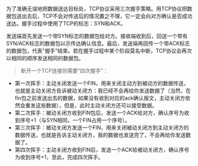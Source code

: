 为了准确无误地把数据送达目标处，TCP协议采用三次握手策略。用TCP协议把数据包送出去后，TCP不会对传送后的情况置之不理，它一定会向对方确认是否成功送达。握手过程中使用了TCP的标志：SYN和ACK。

发送端首先发送一个带SYN标志的数据包给对方。接收端收到后，回送一个带有SYN/ACK标志的数据包以示传达确认信息。最后，发送端再回传一个带ACK标志的数据包，代表"握手”结束。若在握手过程中某个阶段莫名中断，TCP协议会再次以相同的顺序发送相同的数据包。

> 断开一个TCP连接则需要“四次握手”：

- 第一次挥手：主动关闭发送一个FIN，用来关闭主动方到被动方的数据传送，也就是主动关闭方告诉被动关闭方：我已经不会再给你发送数据了（当然，在fin包之前发送出去的数据，如果没有收到对应的ack确认报文，主动关闭方依然会重发这些数据），但是，此时主动关闭方还可以接受数据。
- 第二次挥手：被动关闭方收到FIN包后，发送一个ACK给对方，确认序号为收到序号+1（与SYN相同，一个FIN占用一个序号）。
- 第三次挥手：被动关闭方发送一个FIN，用来关闭被动关闭方到主动关闭方的数据传送，也就是告诉主动关闭方，我的数据也发送完了，不会再给你发送数据了。
- 第四次挥手：主动关闭方收到FIN后，发送一个ACK给被动关闭方，确认序号为收到序号+1，至此，完成四次挥手。

